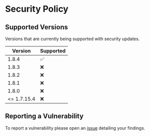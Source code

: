# Security Policy

## Supported Versions
Versions that are currently being supported with security updates.

| Version     | Supported          |
| -------     | ------------------ |
| 1.8.4       | :white_check_mark: |
| 1.8.3       | :x:                |
| 1.8.2       | :x:                |
| 1.8.1       | :x:                |
| 1.8.0       | :x:                |
| <= 1.7.15.4 | :x:                |

## Reporting a Vulnerability

To report a vulnerability please open an [issue](https://github.com/XjSv/Cooked/issues) detailing your findings.
